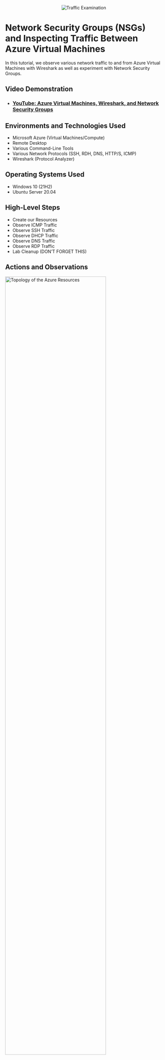<p align="center">
<img src="https://i.imgur.com/Ua7udoS.png" alt="Traffic Examination"/>
</p>

<h1>Network Security Groups (NSGs) and Inspecting Traffic Between Azure Virtual Machines</h1>
In this tutorial, we observe various network traffic to and from Azure Virtual Machines with Wireshark as well as experiment with Network Security Groups. <br />


<h2>Video Demonstration</h2>

- ### [YouTube: Azure Virtual Machines, Wireshark, and Network Security Groups](https://www.youtube.com)

<h2>Environments and Technologies Used</h2>

- Microsoft Azure (Virtual Machines/Compute)
- Remote Desktop
- Various Command-Line Tools
- Various Network Protocols (SSH, RDH, DNS, HTTP/S, ICMP)
- Wireshark (Protocol Analyzer)

<h2>Operating Systems Used </h2>

- Windows 10 (21H2)
- Ubuntu Server 20.04

<h2>High-Level Steps</h2>

- Create our Resources
- Observe ICMP Traffic
- Observe SSH Traffic
- Observe DHCP Traffic
- Observe DNS Traffic
- Observe RDP Traffic
- Lab Cleanup (DON’T FORGET THIS)

<h2>Actions and Observations</h2>

<p>
<img src="https://imgur.com/V2DGxdJ.jpg" height="80%" width="80%" alt="Topology of the Azure Resources"/>
</p>
<p>
Display of two virtual machines, vm1 and vm2.  Two network security groups, two NIC cards (software) for each virtual machine,
two IP addresses, one default gateway, and one virtual network.
  
Part 1 (Create our Resources)
  
1. Create a Resource Group
2. Create a Windows 10 Virtual Machine (VM)
3. While creating the VM, select the previously created Resource Group
4. While creating the VM, allow it to create a new Virtual Network (Vnet) and Subnet
5. Create a Linux (Ubuntu) VM
6. While create the VM, select the previously created Resource Group and Vnet
7. Observe Your Virtual Network within Network Watcher

</p>
<br />

<p>
<img src="https://imgur.com/4fP5DNV.jpg" height="80%" width="80%" alt="Pinging between vm1 and vm2"/>
</p>
<p>
Pinging between vm1 and vm2 through ICMP which is the protocol for pinging showing connectivity.
  
- For example the source IP address on row 1 is 10.0.0.4 and the destination IP address is 10.0.0.5. 
  
Part 2 (Observe ICMP Traffic)
  
8. Use Remote Desktop to connect to your Windows 10 Virtual Machine
9. Within your Windows 10 Virtual Machine, Install Wireshark
10. Open Wireshark and filter for ICMP traffic only
11. Retrieve the private IP address of the Ubuntu VM and attempt to ping it from within the Windows 10 VM
12. Observe ping requests and replies within WireShark
13. From The Windows 10 VM, open command line or PowerShell and attempt to ping a public website (such as www.google.com) and observe the traffic in WireShark
14. Initiate a perpetual/non-stop ping from your Windows 10 VM to your Ubuntu VM
15. Open the Network Security Group your Ubuntu VM is using and disable incoming (inbound) ICMP traffic
16. Back in the Windows 10 VM, observe the ICMP traffic in WireShark and the command line Ping activity
17. Re-enable ICMP traffic for the Network Security Group your Ubuntu VM is using
18. Back in the Windows 10 VM, observe the ICMP traffic in WireShark and the command line Ping activity (should start working)
19. Stop the ping activity

</p>
<br />

<p>
<img src="https://imgur.com/oRk6F9l.jpg" height="80%" width="80%" alt="Observing ssh traffic"/>
</p>
<p>
SSH stands for Secure Shell and is used for secure remote login from one virtual machine to another.

Part 2 (Observe SSH Traffic)
  
20. Back in Wireshark, filter for SSH traffic only
21. From your Windows 10 VM, “SSH into” your Ubuntu Virtual Machine (via its private IP address)
22. Type commands (ls, pwd, etc) into the linux SSH connection and observe SSH traffic spam in WireShark
23. Exit the SSH connection by typing ‘exit’ and pressing [Enter]

</p>














